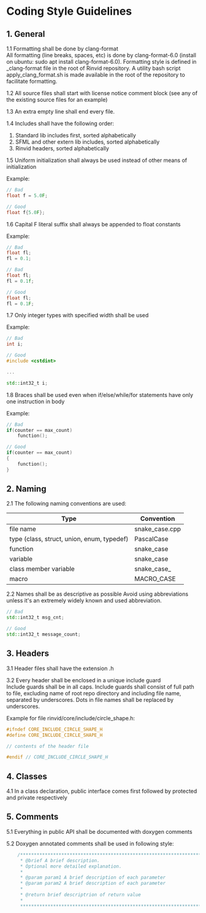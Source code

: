 # Coding Style Guidelines

## 1. General

1.1 Formatting shall be done by clang-format  
All formatting (line breaks, spaces, etc) is done by clang-format-6.0 (install on ubuntu: sudo apt install clang-format-6.0). Formatting style is defined in _clang-format file in the root of Rinvid repository. A utility bash script apply_clang_format.sh is made available in the root of the repository to facilitate formatting.

1.2 All source files shall start with license notice comment block (see any of the existing source files for an example)

1.3 An extra empty line shall end every file.

1.4 Includes shall have the following order:
1. Standard lib includes first, sorted alphabetically
2. SFML and other extern lib includes, sorted alphabetically
3. Rinvid headers, sorted alphabetically

1.5 Uniform initialization shall always be used instead of other means of initialization

Example:

```cpp
// Bad
float f = 5.0F;

// Good 
float f{5.0F};
```

1.6 Capital F literal suffix shall always be appended to float constants

Example:

```cpp
// Bad
float fl;
fl = 0.1;

// Bad
float fl;
fl = 0.1f;

// Good
float fl;
fl = 0.1F;
```

1.7 Only integer types with specified width shall be used

Example:

```cpp
// Bad
int i;

// Good
#include <cstdint>

...

std::int32_t i;
```

1.8 Braces shall be used even when if/else/while/for statements have only one instruction in body

Example:

```cpp
// Bad
if(counter == max_count)
    function();

// Good
if(counter == max_count)
{
    function();
}
```

## 2. Naming

2.1 The following naming conventions are used:

| Type        | Convention  |
| ----------- | ----------- |
| file name   | snake_case.cpp|
| type (class, struct, union, enum, typedef)   | PascalCase|
| function  | snake_case|
| variable   | snake_case|
| class member variable  | snake_case_|
| macro | MACRO_CASE|    
  

2.2 Names shall be as descriptive as possible
Avoid using abbreviations unless it's an extremely widely known and used abbreviation. 

```cpp
// Bad
std::int32_t msg_cnt;

// Good 
std::int32_t message_count;
```

## 3. Headers

3.1 Header files shall have the extension .h

3.2 Every header shall be enclosed in a unique include guard  
Include guards shall be in all caps. Include guards shall consist of full path to file, excluding name of root repo directory and including file name, separated by underscores. Dots in file names shall be replaced by underscores.

Example for file rinvid/core/include/circle_shape.h:

```cpp
#ifndef CORE_INCLUDE_CIRCLE_SHAPE_H
#define CORE_INCLUDE_CIRCLE_SHAPE_H

// contents of the header file

#endif // CORE_INCLUDE_CIRCLE_SHAPE_H
```

## 4. Classes

4.1 In a class declaration, public interface comes first followed by protected and private respectively

## 5. Comments

5.1 Everything in public API shall be documented with doxygen comments

5.2 Doxygen annotated comments shall be used in following style:

```cpp
    /**************************************************************************************************
     * @brief A brief description.
     * Optional more detailed explanation.
     *
     * @param param1 A brief description of each parameter
     * @param param2 A brief description of each parameter
     * 
     * @return brief descriptrion of return value
     *
     *************************************************************************************************/
```
